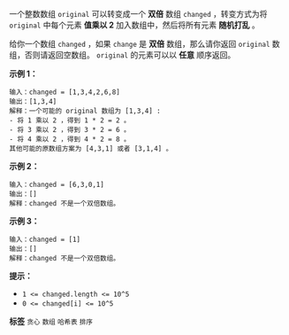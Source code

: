 一个整数数组 `original` 可以转变成一个 **双倍** 数组 `changed` ，转变方式为将 `original` 中每个元素 **值乘以 2** 加入数组中，然后将所有元素 **随机打乱** 。

给你一个数组 `changed` ，如果 `change` 是 **双倍** 数组，那么请你返回 `original` 数组，否则请返回空数组。 `original` 的元素可以以 **任意** 顺序返回。

 

 **示例 1：** 

```
输入：changed = [1,3,4,2,6,8]
输出：[1,3,4]
解释：一个可能的 original 数组为 [1,3,4] :
- 将 1 乘以 2 ，得到 1 * 2 = 2 。
- 将 3 乘以 2 ，得到 3 * 2 = 6 。
- 将 4 乘以 2 ，得到 4 * 2 = 8 。
其他可能的原数组方案为 [4,3,1] 或者 [3,1,4] 。

```
 **示例 2：** 

```
输入：changed = [6,3,0,1]
输出：[]
解释：changed 不是一个双倍数组。

```
 **示例 3：** 

```
输入：changed = [1]
输出：[]
解释：changed 不是一个双倍数组。

```
 

 **提示：** 
-  `1 <= changed.length <= 10^5` 
-  `0 <= changed[i] <= 10^5` 
 
**标签**
`贪心` `数组` `哈希表` `排序` 

